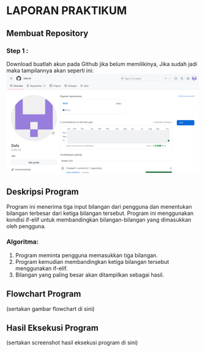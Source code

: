 # LAPORAN PRAKTIKUM

## Membuat Repository

### Step 1 :
Download buatlah akun pada Github jika belum memilikinya,
Jika sudah jadi maka tampilannya akan seperti ini:
![Gambar1](ssgit.png)

## Deskripsi Program
Program ini menerima tiga input bilangan dari pengguna dan menentukan bilangan terbesar dari ketiga bilangan tersebut. Program ini menggunakan kondisi if-elif untuk membandingkan bilangan-bilangan yang dimasukkan oleh pengguna.

### Algoritma:
1.  Program meminta pengguna memasukkan tiga bilangan.
2. Program kemudian membandingkan ketiga bilangan tersebut menggunakan if-elif.
3. Bilangan yang paling besar akan ditampilkan sebagai hasil.

## Flowchart Program
(sertakan gambar flowchart di sini)

## Hasil Eksekusi Program
(sertakan screenshot hasil eksekusi program di sini)